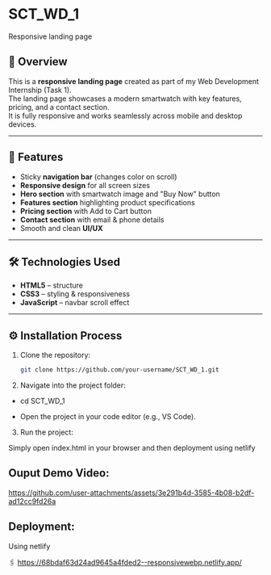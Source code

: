 # SCT_WD_1
Responsive landing page

## 📌 Overview
This is a **responsive landing page** created as part of my Web Development Internship (Task 1).  
The landing page showcases a modern smartwatch with key features, pricing, and a contact section.  
It is fully responsive and works seamlessly across mobile and desktop devices.

---

## 🚀 Features
- Sticky **navigation bar** (changes color on scroll)  
- **Responsive design** for all screen sizes  
- **Hero section** with smartwatch image and "Buy Now" button  
- **Features section** highlighting product specifications  
- **Pricing section** with Add to Cart button  
- **Contact section** with email & phone details  
- Smooth and clean **UI/UX**  

---

## 🛠️ Technologies Used
- **HTML5** – structure  
- **CSS3** – styling & responsiveness  
- **JavaScript** – navbar scroll effect  


---

## ⚙️ Installation Process
1. Clone the repository:
   ```bash
   git clone https://github.com/your-username/SCT_WD_1.git
2. Navigate into the project folder:

- cd  SCT_WD_1


- Open the project in your code editor (e.g., VS Code).

3. Run the project:

  Simply open index.html in your browser and then deployment using netlify


## Ouput Demo Video:


https://github.com/user-attachments/assets/3e291b4d-3585-4b08-b2df-ad12cc9fd26a

## Deployment:

Using netlify 

🖇️  https://68bdaf63d24ad9645a4fded2--responsivewebp.netlify.app/

